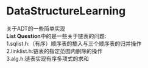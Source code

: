 # DataStructureLearning
关于ADT的一些简单实现<br>
<b>List Question</b>中的是一些关于链表的问题:<br>
1.sqlist.h:（有序）顺序表的插入与三个顺序表的归并操作<br>
2.linklist.h:链表的指定范围内删除的操作<br>
3.alg.h:链表实现有序多项式的求和<br>
